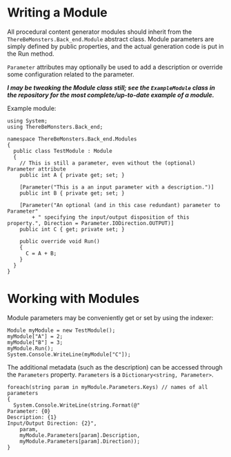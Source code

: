 # Writing a Module #

All procedural content generator modules should inherit from the `ThereBeMonsters.Back_end.Module` abstract class. Module parameters are simply defined by public properties, and the actual generation code is put in the Run method.

`Parameter` attributes may optionally be used to add a description or override some configuration related to the parameter.

_**I may be tweaking the Module class still; see the `ExampleModule` class in the repository for the most complete/up-to-date example of a module.**_

Example module:
```
using System;
using ThereBeMonsters.Back_end;

namespace ThereBeMonsters.Back_end.Modules
{
  public class TestModule : Module
  {
    // This is still a parameter, even without the (optional) Parameter attribute
    public int A { private get; set; }

    [Parameter("This is a an input parameter with a description.")]    
    public int B { private get; set; }

    [Parameter("An optional (and in this case redundant) parameter to Parameter"
        + " specifying the input/output disposition of this property.", Direction = Parameter.IODirection.OUTPUT)]
    public int C { get; private set; }

    public override void Run()
    {
      C = A + B;
    }
  }
}
```

# Working with Modules #

Module parameters may be conveniently get or set by using the indexer:
```
Module myModule = new TestModule();
myModule["A"] = 2;
myModule["B"] = 3;
myModule.Run();
System.Console.WriteLine(myModule["C"]);
```

The additional metadata (such as the description) can be accessed through the `Parameters` property. `Parameters` is a `Dictionary<string, Parameter>`.
```
foreach(string param in myModule.Parameters.Keys) // names of all parameters
{ 
  System.Console.WriteLine(string.Format(@"
Parameter: {0}
Description: {1}
Input/Output Direction: {2}",
    param,
    myModule.Parameters[param].Description,
    myModule.Parameters[param].Direction));
}
```